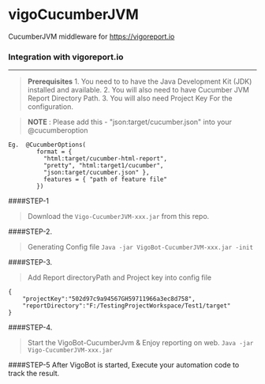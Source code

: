 # vigoCucumberJVM
CucumberJVM  middleware for https://vigoreport.io


### **Integration** with vigoreport.io
----------------------

>**Prerequisites**
    1. You need to to have the Java Development Kit (JDK) installed and available.
    2. You will also need to have Cucumber JVM Report Directory Path.
    3. You will also need Project Key For the configuration.


>**NOTE** : Please add this - "json:target/cucumber.json" into your  @cucumberoption
```
Eg.  @CucumberOptions(
        format = { 
          "html:target/cucumber-html-report",
          "pretty", "html:target1/cucumber",
          "json:target/cucumber.json" }, 
          features = { "path of feature file"
        })
```


####STEP-1
>Download the `Vigo-CucumberJVM-xxx.jar` from this repo.

####STEP-2.
>Generating Config file
`Java -jar VigoBot-CucumberJVM-xxx.jar -init`

####STEP-3.
>Add Report directoryPath and Project key into config file
```
{
    "projectKey":"502d97c9a94567GH59711966a3ec8d758",
    "reportDirectory":"F:/TestingProjectWorkspace/Test1/target"
}
```

####STEP-4.
>Start the VigoBot-CucumberJvm & Enjoy reporting on web.
 `Java -jar Vigo-CucumberJVM-xxx.jar`
 
####STEP-5
 After VigoBot is started, Execute your automation code to track the result.
